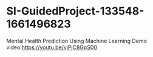 # SI-GuidedProject-133548-1661496823
Mental Health Prediction Using Machine Learning
Demo video:https://youtu.be/vjPjC8GpS00
